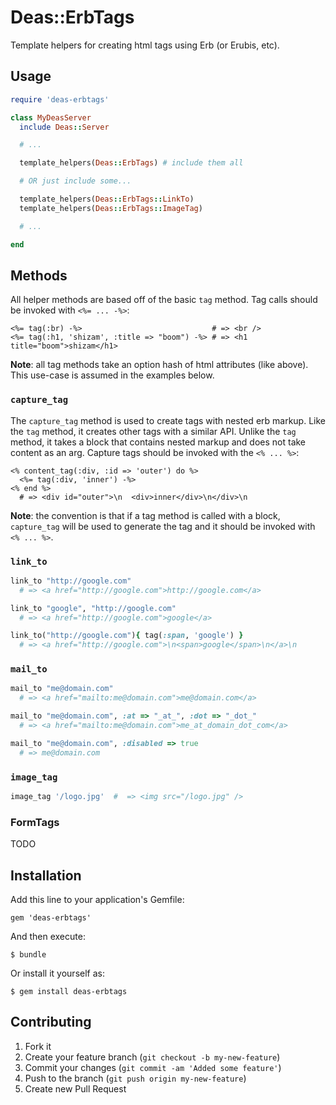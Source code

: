 # Deas::ErbTags

Template helpers for creating html tags using Erb (or Erubis, etc).

## Usage

```ruby
require 'deas-erbtags'

class MyDeasServer
  include Deas::Server

  # ...

  template_helpers(Deas::ErbTags) # include them all

  # OR just include some...

  template_helpers(Deas::ErbTags::LinkTo)
  template_helpers(Deas::ErbTags::ImageTag)

  # ...

end
```

## Methods

All helper methods are based off of the basic `tag` method.  Tag calls should be invoked with `<%= ... -%>`:

```erb
<%= tag(:br) -%>                             # => <br />
<%= tag(:h1, 'shizam', :title => "boom") -%> # => <h1 title="boom">shizam</h1>
```

**Note**: all tag methods take an option hash of html attributes (like above).  This use-case is assumed in the examples below.

### `capture_tag`

The `capture_tag` method is used to create tags with nested erb markup.  Like the `tag` method, it creates other tags with a similar API.  Unlike the `tag` method, it takes a block that contains nested markup and does not take content as an arg.  Capture tags should be invoked with the `<% ... %>`:

```erb
<% content_tag(:div, :id => 'outer') do %>
  <%= tag(:div, 'inner') -%>
<% end %>
  # => <div id="outer">\n  <div>inner</div>\n</div>\n
```

**Note**: the convention is that if a tag method is called with a block, `capture_tag` will be used to generate the tag and it should be invoked with `<% ... %>`.

### `link_to`

```ruby
link_to "http://google.com"
  # => <a href="http://google.com">http://google.com</a>

link_to "google", "http://google.com"
  # => <a href="http://google.com">google</a>

link_to("http://google.com"){ tag(:span, 'google') }
  # => <a href="http://google.com">\n<span>google</span>\n</a>\n
```

### `mail_to`

```ruby
mail_to "me@domain.com"
  # => <a href="mailto:me@domain.com">me@domain.com</a>

mail_to "me@domain.com", :at => "_at_", :dot => "_dot_"
  # => <a href="mailto:me@domain.com">me_at_domain_dot_com</a>

mail_to "me@domain.com", :disabled => true
  # => me@domain.com
```

### `image_tag`

```ruby
image_tag '/logo.jpg'  #  => <img src="/logo.jpg" />
```

### FormTags

TODO

## Installation

Add this line to your application's Gemfile:

    gem 'deas-erbtags'

And then execute:

    $ bundle

Or install it yourself as:

    $ gem install deas-erbtags

## Contributing

1. Fork it
2. Create your feature branch (`git checkout -b my-new-feature`)
3. Commit your changes (`git commit -am 'Added some feature'`)
4. Push to the branch (`git push origin my-new-feature`)
5. Create new Pull Request
